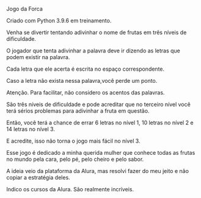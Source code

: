 Jogo da Forca

Criado com Python 3.9.6 em treinamento.

Venha se divertir tentando adivinhar o nome de frutas em três níveis de dificuldade.

O jogador que tenta adivinhar a palavra deve ir dizendo as letras que podem existir na palavra. 

Cada letra que ele acerta é escrita no espaço correspondente. 

Caso a letra não exista nessa palavra,você perde um ponto. 

Atenção. Para facilitar, não considero os acentos das palavras.

São três níveis de dificuldade e pode acreditar que no terceiro nível você terá sérios problemas para adivinhar a fruta em questão.

Então, você terá a chance de errar 6 letras no nível 1, 10 letras no nível 2 e 14 letras no nível 3.

E acredite, isso não torna o jogo mais fácil no nível 3.

Esse jogo é dedicado a minha querida mulher que conhece todas as frutas no mundo pela cara, pelo pé, pelo cheiro e pelo sabor.

A ideia veio da plataforma da Alura, mas resolvi fazer do meu jeito e não copiar a estratégia deles.

Indico os cursos da Alura. São realmente incríveis.